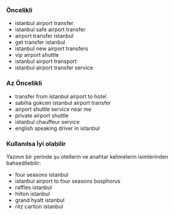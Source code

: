 ### Öncelikli
* istanbul airport transfer
* istanbul safe airport transfer
* airport transfer istanbul
* get transfer istanbul
* istanbul new airport transfers
* vip airport shuttle
* istanbul airport transport
* istanbul airport transfer service

### Az Öncelikli
* transfer from istanbul airport to hotel
* sabiha gokcen istanbul airport transfer
* airport shuttle service near me
* private airport shuttle
* istanbul chauffeur service
* english speaking driver in istanbul

### Kullanılsa İyi olabilir

Yazının bir yerinde şu otellerin ve anahtar kelimelerin isimlerinden bahsedilebilir:
* four seasons istanbul
* istanbul airport to four seasons bosphorus
* raffles istanbul
* hilton istanbul
* grand hyatt istanbul
* ritz carlton istanbul